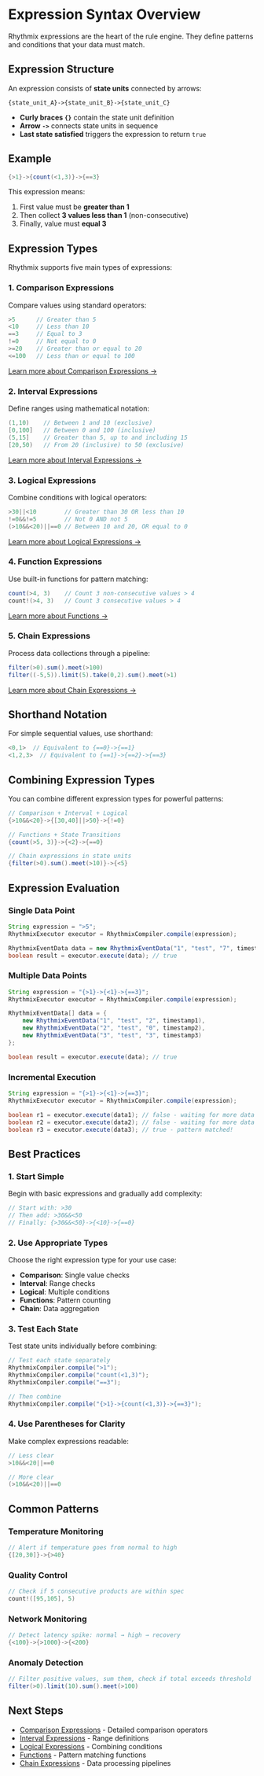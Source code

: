 # Expression Syntax Overview

Rhythmix expressions are the heart of the rule engine. They define patterns and conditions that your data must match.

## Expression Structure

An expression consists of **state units** connected by arrows:

```
{state_unit_A}->{state_unit_B}->{state_unit_C}
```

- **Curly braces `{}`** contain the state unit definition
- **Arrow `->`** connects state units in sequence
- **Last state satisfied** triggers the expression to return `true`

## Example

```java
{>1}->{count(<1,3)}->{==3}
```

This expression means:
1. First value must be **greater than 1**
2. Then collect **3 values less than 1** (non-consecutive)
3. Finally, value must **equal 3**

## Expression Types

Rhythmix supports five main types of expressions:

### 1. Comparison Expressions

Compare values using standard operators:

```java
>5      // Greater than 5
<10     // Less than 10
==3     // Equal to 3
!=0     // Not equal to 0
>=20    // Greater than or equal to 20
<=100   // Less than or equal to 100
```

[Learn more about Comparison Expressions →](./comparison.md)

### 2. Interval Expressions

Define ranges using mathematical notation:

```java
(1,10)    // Between 1 and 10 (exclusive)
[0,100]   // Between 0 and 100 (inclusive)
(5,15]    // Greater than 5, up to and including 15
[20,50)   // From 20 (inclusive) to 50 (exclusive)
```

[Learn more about Interval Expressions →](./interval.md)

### 3. Logical Expressions

Combine conditions with logical operators:

```java
>30||<10        // Greater than 30 OR less than 10
!=0&&!=5        // Not 0 AND not 5
(>10&&<20)||==0 // Between 10 and 20, OR equal to 0
```

[Learn more about Logical Expressions →](./logical.md)

### 4. Function Expressions

Use built-in functions for pattern matching:

```java
count(>4, 3)    // Count 3 non-consecutive values > 4
count!(>4, 3)   // Count 3 consecutive values > 4
```

[Learn more about Functions →](./functions/count.md)

### 5. Chain Expressions

Process data collections through a pipeline:

```java
filter(>0).sum().meet(>100)
filter((-5,5)).limit(5).take(0,2).sum().meet(>1)
```

[Learn more about Chain Expressions →](./chain/overview.md)

## Shorthand Notation

For simple sequential values, use shorthand:

```java
<0,1>  // Equivalent to {==0}->{==1}
<1,2,3>  // Equivalent to {==1}->{==2}->{==3}
```

## Combining Expression Types

You can combine different expression types for powerful patterns:

```java
// Comparison + Interval + Logical
{>10&&<20}->{[30,40]||>50}->{!=0}

// Functions + State Transitions
{count(>5, 3)}->{<2}->{==0}

// Chain expressions in state units
{filter(>0).sum().meet(>10)}->{<5}
```

## Expression Evaluation

### Single Data Point

```java
String expression = ">5";
RhythmixExecutor executor = RhythmixCompiler.compile(expression);

RhythmixEventData data = new RhythmixEventData("1", "test", "7", timestamp);
boolean result = executor.execute(data); // true
```

### Multiple Data Points

```java
String expression = "{>1}->{<1}->{==3}";
RhythmixExecutor executor = RhythmixCompiler.compile(expression);

RhythmixEventData[] data = {
    new RhythmixEventData("1", "test", "2", timestamp1),
    new RhythmixEventData("2", "test", "0", timestamp2),
    new RhythmixEventData("3", "test", "3", timestamp3)
};

boolean result = executor.execute(data); // true
```

### Incremental Execution

```java
String expression = "{>1}->{<1}->{==3}";
RhythmixExecutor executor = RhythmixCompiler.compile(expression);

boolean r1 = executor.execute(data1); // false - waiting for more data
boolean r2 = executor.execute(data2); // false - waiting for more data
boolean r3 = executor.execute(data3); // true - pattern matched!
```

## Best Practices

### 1. Start Simple

Begin with basic expressions and gradually add complexity:

```java
// Start with: >30
// Then add: >30&&<50
// Finally: {>30&&<50}->{<10}->{==0}
```

### 2. Use Appropriate Types

Choose the right expression type for your use case:

- **Comparison**: Single value checks
- **Interval**: Range checks
- **Logical**: Multiple conditions
- **Functions**: Pattern counting
- **Chain**: Data aggregation

### 3. Test Each State

Test state units individually before combining:

```java
// Test each state separately
RhythmixCompiler.compile(">1");
RhythmixCompiler.compile("count(<1,3)");
RhythmixCompiler.compile("==3");

// Then combine
RhythmixCompiler.compile("{>1}->{count(<1,3)}->{==3}");
```

### 4. Use Parentheses for Clarity

Make complex expressions readable:

```java
// Less clear
>10&&<20||==0

// More clear
(>10&&<20)||==0
```

## Common Patterns

### Temperature Monitoring

```java
// Alert if temperature goes from normal to high
{[20,30]}->{>40}
```

### Quality Control

```java
// Check if 5 consecutive products are within spec
count!([95,105], 5)
```

### Network Monitoring

```java
// Detect latency spike: normal → high → recovery
{<100}->{>1000}->{<200}
```

### Anomaly Detection

```java
// Filter positive values, sum them, check if total exceeds threshold
filter(>0).limit(10).sum().meet(>100)
```

## Next Steps

- [Comparison Expressions](./comparison.md) - Detailed comparison operators
- [Interval Expressions](./interval.md) - Range definitions
- [Logical Expressions](./logical.md) - Combining conditions
- [Functions](./functions/count.md) - Pattern matching functions
- [Chain Expressions](./chain/overview.md) - Data processing pipelines

